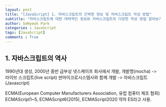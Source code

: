 ```yaml
---
layout: post
title: "[JavaScript] 1. 자바스크립트의 간략한 정보 및 자바스크립트 작성 방법"
subtitle: "자바스크립트에 대한 대략적인 정보와 자바스크립트의 다양한 작성 방법 알아보기"
author: SeHyeok Park
categories : JavaScript
tags: [JavaScript]
comments : True
---
```



## 1. 자바스크립트의 역사
1990년대 생성, 2000년 중반 급부상
넷스케이프 회사에서 개발, 개발명(mocha) -> 라이브 스크립트(live script)
썬마이크로시스템사와 함께 개발 -> 자바스크립트(Javascript)

ECMA(European Computer Manufacturers Association, 유럽 컴퓨터 제조 협회)
ECMAScript1~5, ECMAScript6(2015), ECMAScript2020
약자 ES라고 사용.